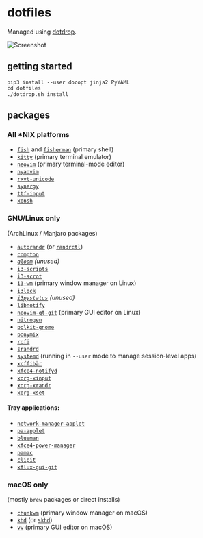 dotfiles
========

Managed using [dotdrop](https://github.com/deadc0de6/dotdrop).

![Screenshot](https://i.imgur.com/KAG2dYs.png)


getting started
---------------

```
pip3 install --user docopt jinja2 PyYAML
cd dotfiles
./dotdrop.sh install
```


packages
--------


### All *NIX platforms

- [`fish`](https://fishshell.com) and [`fisherman`](https://fisherman.github.io) (primary shell)
- [`kitty`](https://github.com/kovidgoyal/kitty) (primary terminal emulator)
- [`neovim`](https://neovim.io) (primary terminal-mode editor)
- [`nyaovim`](https://www.npmjs.com/package/nyaovim)
- [`rxvt-unicode`](http://software.schmorp.de/pkg/rxvt-unicode.html)
- [`synergy`](https://symless.com/synergy)
- [`ttf-input`](http://input.fontbureau.com)
- [`xonsh`](https://github.com/xonsh/xonsh)


### GNU/Linux only

(ArchLinux / Manjaro packages)

- [`autorandr`](https://github.com/phillipberndt/autorandr) (or [`randrctl`](https://github.com/edio/randrctl))
- [`compton`](https://github.com/chjj/compton)
- _[`gloom`](https://github.com/shizy/gloom) (unused)_
- [`i3-scripts`](https://github.com/oberon2007/i3-scripts)
- [`i3-scrot`](https://forum.manjaro.org/index.php?topic=31977.msg261964#msg261964)
- [`i3-wm`](https://i3wm.org) (primary window manager on Linux)
- [`i3lock`](https://i3wm.org/i3lock)
- _[`i3pystatus`](https://github.com/enkore/i3pystatus) (unused)_
- [`libnotify`](https://developer.gnome.org/notification-spec)
- [`neovim-qt-git`](https://github.com/equalsraf/neovim-qt) (primary GUI editor on Linux)
- [`nitrogen`](http://projects.l3ib.org/nitrogen)
- [`polkit-gnome`](http://www.freedesktop.org/wiki/Software/polkit)
- [`ponymix`](http://github.com/falconindy/ponymix)
- [`rofi`](https://github.com/DaveDavenport/rofi)
- [`srandrd`](http://portix.bitbucket.org/srandrd)
- [`systemd`](https://www.github.com/systemd/systemd) (running in `--user` mode to manage session-level apps)
- [`xcffibär`](https://github.com/whitelynx/xcffibaer)
- [`xfce4-notifyd`](http://goodies.xfce.org/projects/applications/xfce4-notifyd)
- [`xorg-xinput`](http://xorg.freedesktop.org)
- [`xorg-xrandr`](http://xorg.freedesktop.org)
- [`xorg-xset`](https://xorg.freedesktop.org)

#### Tray applications:

- [`network-manager-applet`](https://wiki.gnome.org/Projects/NetworkManager)
- [`pa-applet`](https://github.com/fernandotcl/pa-applet)
- [`blueman`](https://github.com/blueman-project/blueman)
- [`xfce4-power-manager`](http://www.xfce.org)
- [`pamac`](https://github.com/manjaro/pamac)
- [`clipit`](https://github.com/CristianHenzel/ClipIt)
- [`xflux-gui-git`](https://justgetflux.com/linux.html)


### macOS only

(mostly `brew` packages or direct installs)

- [`chunkwm`](https://github.com/koekeishiya/chunkwm) (primary window manager on macOS)
- [`khd`](https://github.com/koekeishiya/khd) (or [`skhd`](https://github.com/koekeishiya/skhd))
- [`vv`](https://github.com/igorgladkoborodov/vv) (primary GUI editor on macOS)
